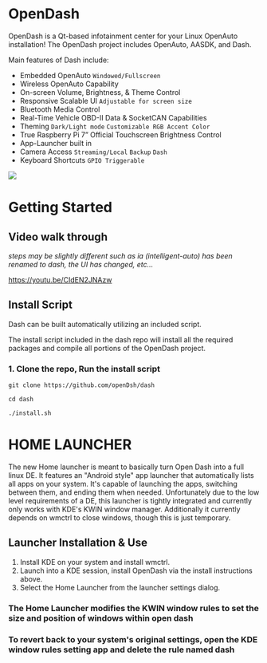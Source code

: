 # OpenDash

OpenDash is a Qt-based infotainment center for your Linux OpenAuto installation!
The OpenDash project includes OpenAuto, AASDK, and Dash.

Main features of Dash include:

*	Embedded OpenAuto `Windowed/Fullscreen`
*	Wireless OpenAuto Capability
*	On-screen Volume, Brightness, & Theme Control
*	Responsive Scalable UI `Adjustable for screen size`
*	Bluetooth Media Control
*	Real-Time Vehicle OBD-II Data & SocketCAN Capabilities
*	Theming `Dark/Light mode` `Customizable RGB Accent Color`
*	True Raspberry Pi 7” Official Touchscreen Brightness Control
*	App-Launcher built in
*	Camera Access `Streaming/Local` `Backup` `Dash`
*	Keyboard Shortcuts `GPIO Triggerable`

![](docs/imgs/opendash-ui.gif)

# Getting Started

## Video walk through
_steps may be slightly different such as ia (intelligent-auto) has been renamed to dash, the UI has changed, etc..._

https://youtu.be/CIdEN2JNAzw

## Install Script

Dash can be built automatically utilizing an included script.

The install script included in the dash repo will install all the required packages and compile all portions of the OpenDash project.

### 1. Clone the repo, Run the install script
```
git clone https://github.com/openDsh/dash

cd dash

./install.sh
```
# HOME LAUNCHER

The new Home launcher is meant to basically turn Open Dash into a full linux DE.
It features an "Android style" app launcher that automatically lists all apps on your system.
It's capable of launching the apps, switching between them, and ending them when needed. 
Unfortunately due to the low level requirements of a DE, this launcher is tightly integrated and currently only works
with KDE's KWIN window manager. Additionally it currently depends on wmctrl to close windows, though this is just temporary.

## Launcher Installation & Use
1) Install KDE on your system and install wmctrl.
2) Launch into a KDE session, install OpenDash via the install instructions above.
3) Select the Home Launcher from the launcher settings dialog.

### The Home Launcher modifies the KWIN window rules to set the size and position of windows within open dash
### To revert back to your system's original settings, open the KDE window rules setting app and delete the rule named dash


